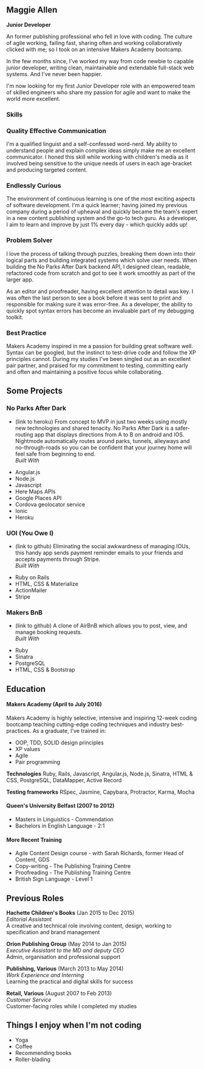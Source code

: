 ## Maggie Allen
**Junior Developer**

An former publishing professional who fell in love with coding. The culture of agile working, failing fast, sharing often and working collaboratively clicked with me; so I took on an intensive Makers Academy bootcamp.

In the few months since, I’ve worked my way from code newbie to capable junior developer, writing clean, maintainable and extendable full-stack web systems. And I've never been happier.

I'm now looking for my first Junior Developer role with an empowered team of skilled engineers who share my passion for agile and want to make the world more excellent.

### Skills

### Quality Effective Communication

I'm a qualified linguist and a self-confessed word-nerd. My ability to understand people and explain complex ideas simply make me an excellent communicator. I honed this skill while working with children's media as it involved being sensitive to the unique needs of users in each age-bracket and producing targeted content.

### Endlessly Curious

The environment of continuous learning is one of the most exciting aspects of software development. I'm a quick learner; having joined my previous company during a period of upheaval and quickly became the team's expert in a new content publishing system and the go-to tech guru. As a developer, I aim to learn and improve by just 1% every day - which quickly adds up!

### Problem Solver

I love the process of talking through puzzles, breaking them down into their logical parts and building integrated systems which solve user needs. When building the No Parks After Dark backend API, I designed clean, readable, refactored code from scratch and got to see it work smoothly as part of the larger app.

As an editor and proofreader, having excellent attention to detail was key. I was often the last person to see a book before it was sent to print and responsible for making sure it was error-free. As a developer, the ability to quickly spot syntax errors has become an invaluable part of my debugging toolkit.

### Best Practice

Makers Academy inspired in me a passion for building great software well. Syntax can be googled, but the instinct to test-drive code and follow the XP principles cannot. During my studies I've been singled out as an excellent pair partner, and praised for my commitment to testing, committing early and often and maintaining a positive focus while collaborating.

## Some Projects

### No Parks After Dark
* (link to heroku)
From concept to MVP in just two weeks using mostly new technologies and shared tenacity. No Parks After Dark is a safer-routing app that displays directions from A to B on android and IOS. Nightmode automatically routes around parks, tunnels, alleyways and no-through-roads so you can be confident that your journey home will feel safe from beginning to end.  
*Built With*
- Angular.js
- Node.js
- Javascript
- Here Maps APIs
- Google Places API
- Cordova geolocator service
- Ionic
- Heroku

### UOI (You Owe I)
* (link to github)
Eliminating the social awkwardness of managing IOUs, this handy app sends payment reminder emails to your friends and accepts payments through Stripe.  
*Built With*
- Ruby on Rails
- HTML, CSS & Materialize
- ActionMailer
- Stripe

### Makers BnB
* (link to github)
A clone of AirBnB which allows you to post, view, and manage booking requests.  
*Built With*
- Ruby
- Sinatra
- PostgreSQL
- HTML, CSS & Bootstrap

## Education

#### Makers Academy (April to July 2016)

Makers Academy is highly selective, intensive and inspiring 12-week coding bootcamp teaching cutting-edge coding techniques and industry best-practices. As a graduate, I've trained in:

- OOP, TDD, SOLID design principles
- XP values
- Agile
- Pair programming

**Technologies**
Ruby, Rails, Javascript, Angular.js, Node.js, Sinatra, HTML & CSS, PostgreSQL, DataMapper, Active Record

**Testing frameworks**
RSpec, Jasmine, Capybara, Protractor, Karma, Mocha

#### Queen's University Belfast (2007 to 2012)

- Masters in Linguistics - Commendation
- Bachelors in English Language - 2:1

#### More Recent Training

- Agile Content Design course - with Sarah Richards, former Head of Content, GDS
- Copy-writing - The Publishing Training Centre
- Proofreading - The Publishing Training Centre
- British Sign Language - Level 1

## Previous Roles

**Hachette Children's Books** (Jan 2015 to Dec 2015)   
*Editorial Assistant*  
A creative and technical role involving content, design, working to specification and brand management

**Orion Publishing Group** (May 2014 to Jan 2015)    
*Executive Assistant to the MD and deputy CEO*  
Admin, organisation and professional support

**Publishing, Various** (March 2013 to May 2014)   
*Work Experience and Interning*  
Learning the practical and digital skills for success

**Retail, Various** (August 2007 to Feb 2013)   
*Customer Service*  
Customer-facing roles while I completed my studies

## Things I enjoy when I'm not coding

- Yoga
- Coffee
- Recommending books
- Roller-blading
